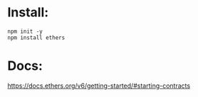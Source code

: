 # Install:
```
npm init -y
npm install ethers
```

# Docs:
https://docs.ethers.org/v6/getting-started/#starting-contracts